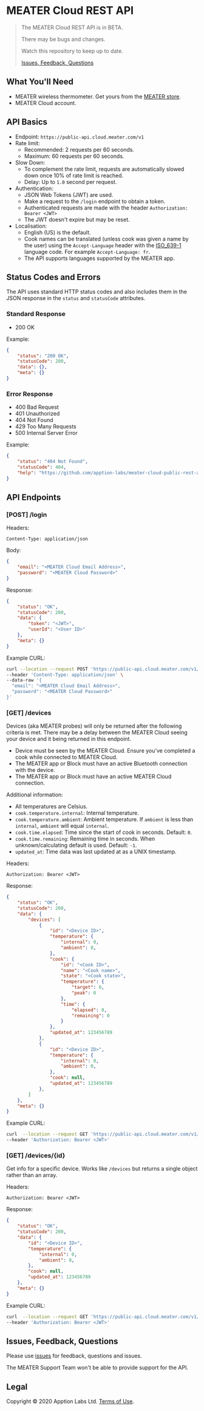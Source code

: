 # MEATER Cloud REST API

> The MEATER Cloud REST API is in BETA.
>
> There may be bugs and changes.
>
> Watch this repository to keep up to date.
>
> [Issues, Feedback, Questions](#issues-feedback-questions)

## What You'll Need

* MEATER wireless thermometer. Get yours from the [MEATER store](https://meater.com/shop).
* MEATER Cloud account.

## API Basics

* Endpoint: `https://public-api.cloud.meater.com/v1`
* Rate limit:
  * Recommended: 2 requests per 60 seconds.
  * Maximum: 60 requests per 60 seconds.
* Slow Down:
  * To complement the rate limit, requests are automatically slowed down once 10% of rate limit is reached.
  * Delay: Up to `1.0` second per request.
* Authentication:
  * JSON Web Tokens (JWT) are used.
  * Make a request to the `/login` endpoint to obtain a token.
  * Authenticated requests are made with the header `Authorization: Bearer <JWT>`
  * The JWT doesn't expire but may be reset.
* Localisation:
  * English (US) is the default.
  * Cook names can be translated (unless cook was given a name by the user) using the `Accept-Language` header with the [ISO_639-1](https://en.wikipedia.org/wiki/List_of_ISO_639-1_codes) language code. For example `Accept-Language: fr`.
  * The API supports languages supported by the MEATER app.

## Status Codes and Errors

The API uses standard HTTP status codes and also includes them in the JSON response in the `status` and `statusCode` attributes.

### Standard Response

* 200 OK

Example:

```json
{
    "status": "200 OK",
    "statusCode": 200,
    "data": {},
    "meta": {}
}
```

### Error Response

* 400 Bad Request
* 401 Unauthorized
* 404 Not Found
* 429 Too Many Requests
* 500 Internal Server Error

Example:

```json
{
    "status": "404 Not Found",
    "statusCode": 404,
    "help": "https://github.com/apption-labs/meater-cloud-public-rest-api"
}
```

## API Endpoints

### [POST] /login

Headers:

```text
Content-Type: application/json
```

Body:

```json
{
    "email": "<MEATER Cloud Email Address>",
    "password": "<MEATER Cloud Password>"
}
```

Response:

```json
{
    "status": "OK",
    "statusCode": 200,
    "data": {
        "token": "<JWT>",
        "userId": "<User ID>"
    },
    "meta": {}
}
```

Example CURL:

```bash
curl --location --request POST 'https://public-api.cloud.meater.com/v1/login' \
--header 'Content-Type: application/json' \
--data-raw '{
  "email": "<MEATER Cloud Email Address>",
  "password": "<MEATER Cloud Password>"
}'
```

### [GET] /devices

Devices (aka MEATER probes) will only be returned after the following criteria is met. There may be a delay between the MEATER Cloud seeing your device and it being returned in this endpoint.

* Device must be seen by the MEATER Cloud. Ensure you've completed a cook while connected to MEATER Cloud.
* The MEATER app or Block must have an active Bluetooth connection with the device.
* The MEATER app or Block must have an active MEATER Cloud connection.

Additional information:

* All temperatures are Celsius.
* `cook.temperature.internal`: Internal temperature.
* `cook.temperature.ambient`: Ambient temperature. If `ambient` is less than `internal`, `ambient` will equal `internal`.
* `cook.time.elapsed`: Time since the start of cook in seconds. Default: `0`.
* `cook.time.remaining`: Remaining time in seconds. When unknown/calculating default is used. Default: `-1`.
* `updated_at`: Time data was last updated at as a UNIX timestamp.

Headers:

```text
Authorization: Bearer <JWT>
```

Response:

```json
{
    "status": "OK",
    "statusCode": 200,
    "data": {
        "devices": [
            {
                "id": "<Device ID>",
                "temperature": {
                    "internal": 0,
                    "ambient": 0,
                },
                "cook": {
                    "id": "<Cook ID>",
                    "name": "<Cook name>",
                    "state": "<Cook state>",
                    "temperature": {
                        "target": 0,
                        "peak": 0
                    },
                    "time": {
                        "elapsed": 0,
                        "remaining": 0
                    }
                },
                "updated_at": 123456789
            },
            {
                "id": "<Device ID>",
                "temperature": {
                    "internal": 0,
                    "ambient": 0,
                },
                "cook": null,
                "updated_at": 123456789
            },
        ]
    },
    "meta": {}
}
```

Example CURL:

```bash
curl  --location --request GET 'https://public-api.cloud.meater.com/v1/devices' \
--header 'Authorization: Bearer <JWT>'
```

### [GET] /devices/{id}

Get info for a specific device. Works like `/devices` but returns a single object rather than an array.

Headers:

```text
Authorization: Bearer <JWT>
```

Response:

```json
{
    "status": "OK",
    "statusCode": 200,
    "data": {
        "id": "<Device ID>",
        "temperature": {
            "internal": 0,
            "ambient": 0,
        },
        "cook": null,
        "updated_at": 123456789
    },
    "meta": {}
}
```

Example CURL:

```bash
curl  --location --request GET 'https://public-api.cloud.meater.com/v1/devices/<ID>' \
--header 'Authorization: Bearer <JWT>'
```

## Issues, Feedback, Questions

Please use [issues](https://github.com/apption-labs/meater-cloud-rest-api/issues) for feedback, questions and issues.

The MEATER Support Team won't be able to provide support for the API.

## Legal

Copyright © 2020 Apption Labs Ltd. [Terms of Use](https://meater.com/terms-of-use).
